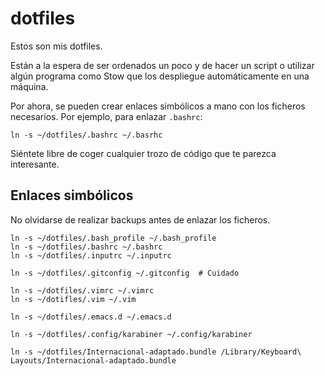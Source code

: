 # dotfiles

Estos son mis dotfiles.

Están a la espera de ser ordenados un poco y de hacer un script o utilizar algún programa como Stow que los despliegue automáticamente en una máquina.

Por ahora, se pueden crear enlaces simbólicos a mano con los ficheros necesarios. Por ejemplo, para enlazar `.bashrc`:
```
ln -s ~/dotfiles/.bashrc ~/.basrhc
```

Siéntete libre de coger cualquier trozo de código que te parezca interesante.

## Enlaces simbólicos
No olvidarse de realizar backups antes de enlazar los ficheros.

```
ln -s ~/dotfiles/.bash_profile ~/.bash_profile
ln -s ~/dotfiles/.bashrc ~/.bashrc
ln -s ~/dotfiles/.inputrc ~/.inputrc

ln -s ~/dotfiles/.gitconfig ~/.gitconfig  # Cuidado

ln -s ~/dotfiles/.vimrc ~/.vimrc
ln -s ~/dotifles/.vim ~/.vim

ln -s ~/dotfiles/.emacs.d ~/.emacs.d

ln -s ~/dotfiles/.config/karabiner ~/.config/karabiner

ln -s ~/dotfiles/Internacional-adaptado.bundle /Library/Keyboard\ Layouts/Internacional-adaptado.bundle
